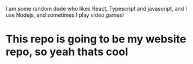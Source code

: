 I am some random dude who likes React, Typescript and javascript, and I use Nodejs, and sometimes I play video games!


# This repo is going to be my website repo, so yeah thats cool

